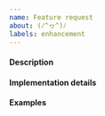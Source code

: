 ```yaml
---
name: Feature request
about: (ﾉ^ヮ^)ﾉ
labels: enhancement
---
```


<!--
Thank you for your interest in Fretboarder!
Please fill the template below:
-->


#### Description
<!-- Please be as detailed as possible. -->



#### Implementation details
<!-- How would you like to this feature implemented? -->



#### Examples
<!-- If you know other products who implement this feature, you can reference them here (optional) -->


